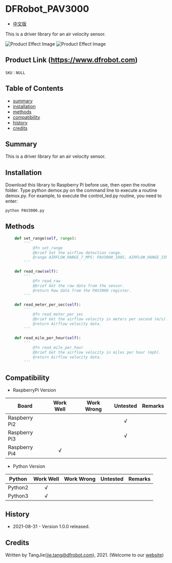 DFRobot_PAV3000
===========================

- [中文版](./README_CN.md)

This is a driver library for an air velocity sensor.

![Product Effect Image](../../resources/images/SEN0501.png)
![Product Effect Image](../../resources/images/SEN0500.png)

## Product Link (https://www.dfrobot.com)

    SKU：NULL

## Table of Contents

  * [summary](#summary)
  * [installation](#installation)
  * [methods](#methods)
  * [compatibility](#compatibility)
  * [history](#history)
  * [credits](#credits)

## Summary

This is a driver library for an air velocity sensor.

## Installation

Download this library to Raspberry Pi before use, then open the routine folder. Type python demox.py on the command line to execute a routine demox.py. For example, to execute the control_led.py routine, you need to enter:

```python
python PAV3000.py
```

## Methods

```python
    def set_range(self, range):
        '''
            @fn set_range
            @brief Set the airflow detection range.
            @range AIRFLOW_RANGE_7_MPS: PAV3000_1005, AIRFLOW_RANGE_15MPS: PAV3000_1015
        '''

    def read_raw(self):
        '''
            @fn read_raw
            @brief Get the raw data from the sensor.
            @return Raw data from the PAV3000 register.
        '''
    
    def read_meter_per_sec(self):
        '''
            @fn read_meter_per_sec
            @brief Get the airflow velocity in meters per second (m/s).
            @return Airflow velocity data.
        '''
    
    def read_mile_per_hour(self):
        '''
            @fn read_mile_per_hour
            @brief Get the airflow velocity in miles per hour (mph).
            @return Airflow velocity data.
        '''
```

## Compatibility

* RaspberryPi Version

| Board        | Work Well | Work Wrong | Untested | Remarks |
| ------------ | :-------: | :--------: | :------: | ------- |
| Raspberry Pi2 |           |            |    √     |         |
| Raspberry Pi3 |           |            |    √     |         |
| Raspberry Pi4 |       √   |            |          |         |

* Python Version

| Python  | Work Well | Work Wrong | Untested | Remarks |
| ------- | :-------: | :--------: | :------: | ------- |
| Python2 |     √     |            |          |         |
| Python3 |     √     |            |          |         |

## History

- 2021-08-31 - Version 1.0.0 released.

## Credits

Written by TangJie(jie.tang@dfrobot.com), 2021. (Welcome to our [website](https://www.dfrobot.com/))
